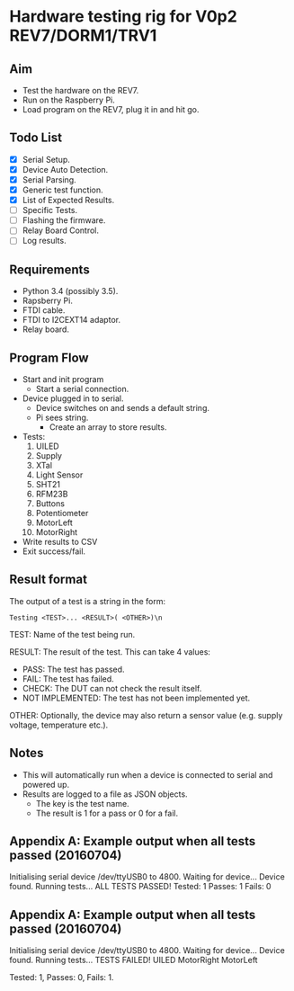 # Hardware testing rig for V0p2 REV7/DORM1/TRV1
## Aim
- Test the hardware on the REV7.
- Run on the Raspberry Pi.
- Load program on the REV7, plug it in and hit go.

## Todo List
- [x] Serial Setup.
- [x] Device Auto Detection.
- [x] Serial Parsing.
- [x] Generic test function.
- [x] List of Expected Results.
- [ ] Specific Tests.
- [ ] Flashing the firmware.
- [ ] Relay Board Control.
- [ ] Log results.

## Requirements
- Python 3.4 (possibly 3.5).
- Rapsberry Pi.
- FTDI cable.
- FTDI to I2CEXT14 adaptor.
- Relay board.

## Program Flow
- Start and init program
    - Start a serial connection.
- Device plugged in to serial.
    - Device switches on and sends a default string.
    - Pi sees string.
        - Create an array to store results.
- Tests:
    1. UILED
    2. Supply
    3. XTal
    4. Light Sensor
    5. SHT21
    6. RFM23B
    7. Buttons
    8. Potentiometer
    9. MotorLeft
    10. MotorRight
- Write results to CSV
- Exit success/fail.

## Result format
The output of a test is a string in the form:
```
Testing <TEST>... <RESULT>( <OTHER>)\n
```

TEST: Name of the test being run.

RESULT:  The result of the test. This can take 4 values:
- PASS:  The test has passed.
- FAIL:  The test has failed.
- CHECK: The DUT can not check the result itself.
- NOT IMPLEMENTED: The test has not been implemented yet.

OTHER:   Optionally, the device may also return a sensor value (e.g. supply voltage, temperature etc.).

## Notes
- This will automatically run when a device is connected to serial and powered up.
- Results are logged to a file as JSON objects.
    - The key is the test name.
    - The result is 1 for a pass or 0 for a fail.

## Appendix A: Example output when all tests passed (20160704)

Initialising serial device /dev/ttyUSB0 to 4800.
Waiting for device...
Device found. Running tests...
ALL TESTS PASSED!
Tested: 1 Passes: 1 Fails: 0

## Appendix A: Example output when all tests passed (20160704)

Initialising serial device /dev/ttyUSB0 to 4800.
Waiting for device...
Device found. Running tests...
TESTS FAILED!
	UILED
	MotorRight
	MotorLeft

Tested: 1,	 Passes: 0,	 Fails: 1.